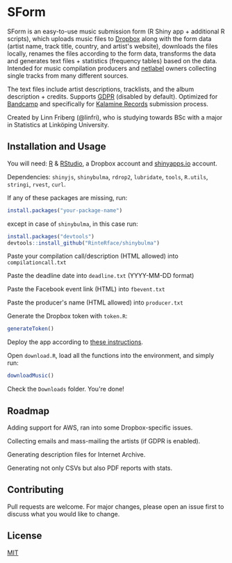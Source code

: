 # SForm

SForm is an easy-to-use music submission form (R Shiny app + additional R scripts), which uploads music files to [Dropbox](https://www.dropbox.com) along with the form data (artist name, track title, country, and artist's website), downloads the files locally, renames the files according to the form data, transforms the data and generates text files + statistics (frequency tables) based on the data. Intended for music compilation producers and [netlabel](https://en.wikipedia.org/wiki/Netlabel) owners collecting single tracks from many different sources.

The text files include artist descriptions, tracklists, and the album description + credits. Supports [GDPR](https://gdpr.eu) (disabled by default). Optimized for [Bandcamp](https://bandcamp.com) and specifically for [Kalamine Records](http://kalaminerecords.com) submission process.

Created by Linn Friberg (@linfri), who is studying towards BSc with a major in Statistics at Linköping University.

## Installation and Usage

You will need: [R](https://www.r-project.org) & [RStudio](https://www.rstudio.com), a Dropbox account and [shinyapps.io](https://www.shinyapps.io) account.

Dependencies: `shinyjs`, `shinybulma`, `rdrop2`, `lubridate`, `tools`, `R.utils`, `stringi`, `rvest`, `curl`. 

If any of these packages are missing, run:

```r
install.packages("your-package-name")
```

except in case of `shinybulma`, in this case run:

```r
install.packages("devtools")
devtools::install_github("RinteRface/shinybulma")
```

Paste your compilation call/description (HTML allowed) into `compilationcall.txt`

Paste the deadline date into `deadline.txt` (YYYY-MM-DD format)

Paste the Facebook event link (HTML) into `fbevent.txt`

Paste the producer's name (HTML allowed) into `producer.txt`

Generate the Dropbox token with `token.R`:

```r
generateToken()
```

Deploy the app according to [these instructions](https://shiny.rstudio.com/articles/shinyapps.html). 

Open `download.R`, load all the functions into the environment, and simply run:

```r
downloadMusic()
```

Check the `Downloads` folder. You're done!

## Roadmap

Adding support for AWS, ran into some Dropbox-specific issues.

Collecting emails and mass-mailing the artists (if GDPR is enabled).

Generating description files for Internet Archive.

Generating not only CSVs but also PDF reports with stats.

## Contributing
Pull requests are welcome. For major changes, please open an issue first to discuss what you would like to change.

## License
[MIT](https://choosealicense.com/licenses/mit/)